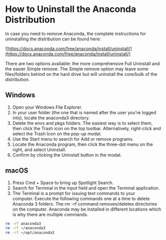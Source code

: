 # How to Uninstall the Anaconda Distribution

In case you need to remove Anaconda, the complete instructions for uninstalling the distribution can be found here:

![https://docs.anaconda.com/free/anaconda/install/uninstall/](https://docs.anaconda.com/free/anaconda/install/uninstall/)

There are two options available: the more comprehensive Full Uninstall and the easier Simple remove. The Simple remove option may leave some files/folders behind on the hard drive but will uninstall the core/bulk of the distribution.

## Windows

1. Open your Windows File Explorer.
2. In your user folder (the one that is named after the user you're logged into), locate the anaconda3 directory.
3. Delete the envs and pkgs folders. The easiest way is to select them, then click the Trash icon on the top toolbar. Alternatively, right-click and select the Trash Icon on the pop-up modal.
4. Use the Start menu to search for Add or remove programs.
5. Locate the Anaconda program, then click the three-dot menu on the right, and select Uninstall.
6. Confirm by clicking the Uninstall button in the modal.

## macOS

1. Press Cmd + Space to bring up Spotlight Search.
2. Search for Terminal in the input field and open the Terminal application.
3. The Terminal is a prompt for issuing text commands to your computer. Execute the following commands one at a time to delete Anaconda 3 folders. The rm -rf command removes/deletes directories on the computer. Anaconda may be installed in different locations which is why there are multiple commands.

```bash
rm -rf anaconda3
rm -rf ~/anaconda3
rm -rf ~/opt/anaconda3
```
